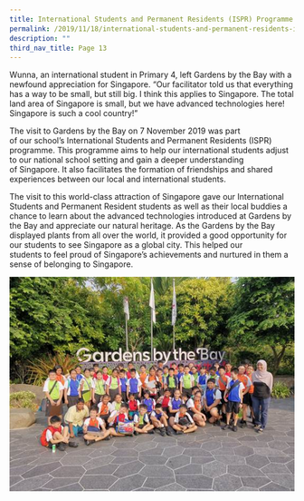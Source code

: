 ```yaml
---
title: International Students and Permanent Residents (ISPR) Programme
permalink: /2019/11/18/international-students-and-permanent-residents-ispr-programme/
description: ""
third_nav_title: Page 13
---
```


<p>Wunna, an international student in Primary 4, left Gardens by the Bay with a newfound appreciation for Singapore.&nbsp;&ldquo;Our facilitator told us that everything has a way to be small, but still big. I think this applies to Singapore. The total land area of Singapore is small, but we have advanced technologies here! Singapore is such a cool country!&rdquo;</p>
<p>The visit to&nbsp;Gardens by the Bay on 7 November 2019&nbsp;was&nbsp;part of&nbsp;our&nbsp;school&rsquo;s International Students&nbsp;and Permanent Residents&nbsp;(ISPR) programme.&nbsp;This programme aims to&nbsp;help&nbsp;our international students&nbsp;adjust to our national&nbsp;school&nbsp;setting&nbsp;and&nbsp;gain a deeper&nbsp;understanding of&nbsp;Singapore. It also facilitates&nbsp;the formation of friendships and shared experiences&nbsp;between our&nbsp;local and international students.</p>
<p>The visit to this world-class attraction of Singapore gave&nbsp;our&nbsp;International Students&nbsp;and Permanent Resident&nbsp;students&nbsp;as well as their local buddies&nbsp;a chance to learn about the advanced technologies introduced at Gardens by the Bay&nbsp;and&nbsp;appreciate our natural heritage. As the Gardens by the Bay displayed&nbsp;plants from all over the world, it provided a good opportunity for our students to&nbsp;see&nbsp;Singapore&nbsp;as a global city. This&nbsp;helped&nbsp;our students&nbsp;to&nbsp;feel proud of&nbsp;Singapore&rsquo;s achievements&nbsp;and nurtured&nbsp;in them&nbsp;a sense of belonging to Singapore.</p>
<img src="/images/image009.jpg">